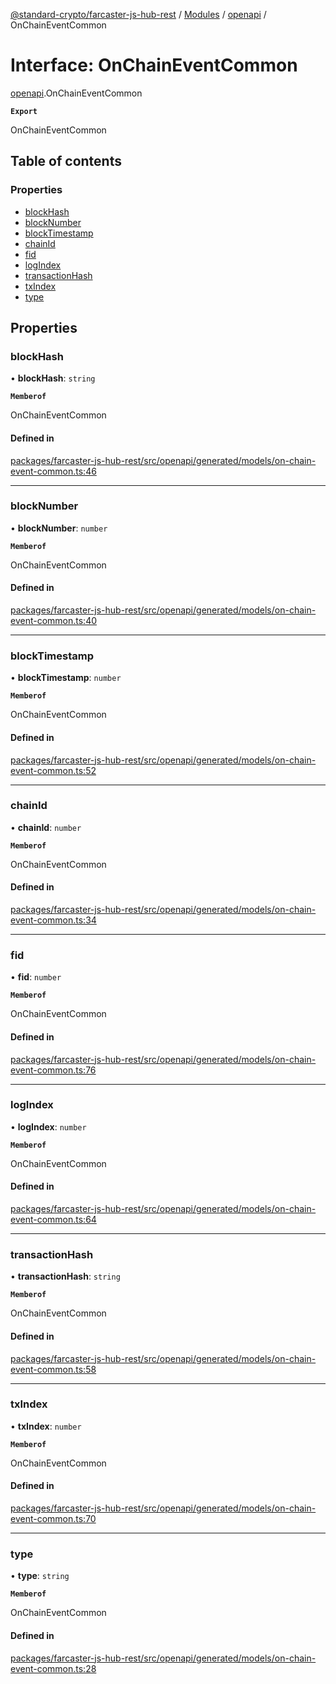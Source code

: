 [@standard-crypto/farcaster-js-hub-rest](../README.md) / [Modules](../modules.md) / [openapi](../modules/openapi.md) / OnChainEventCommon

# Interface: OnChainEventCommon

[openapi](../modules/openapi.md).OnChainEventCommon

**`Export`**

OnChainEventCommon

## Table of contents

### Properties

- [blockHash](openapi.OnChainEventCommon.md#blockhash)
- [blockNumber](openapi.OnChainEventCommon.md#blocknumber)
- [blockTimestamp](openapi.OnChainEventCommon.md#blocktimestamp)
- [chainId](openapi.OnChainEventCommon.md#chainid)
- [fid](openapi.OnChainEventCommon.md#fid)
- [logIndex](openapi.OnChainEventCommon.md#logindex)
- [transactionHash](openapi.OnChainEventCommon.md#transactionhash)
- [txIndex](openapi.OnChainEventCommon.md#txindex)
- [type](openapi.OnChainEventCommon.md#type)

## Properties

### blockHash

• **blockHash**: `string`

**`Memberof`**

OnChainEventCommon

#### Defined in

[packages/farcaster-js-hub-rest/src/openapi/generated/models/on-chain-event-common.ts:46](https://github.com/standard-crypto/farcaster-js/blob/main/packages/farcaster-js-hub-rest/src/openapi/generated/models/on-chain-event-common.ts#L46)

___

### blockNumber

• **blockNumber**: `number`

**`Memberof`**

OnChainEventCommon

#### Defined in

[packages/farcaster-js-hub-rest/src/openapi/generated/models/on-chain-event-common.ts:40](https://github.com/standard-crypto/farcaster-js/blob/main/packages/farcaster-js-hub-rest/src/openapi/generated/models/on-chain-event-common.ts#L40)

___

### blockTimestamp

• **blockTimestamp**: `number`

**`Memberof`**

OnChainEventCommon

#### Defined in

[packages/farcaster-js-hub-rest/src/openapi/generated/models/on-chain-event-common.ts:52](https://github.com/standard-crypto/farcaster-js/blob/main/packages/farcaster-js-hub-rest/src/openapi/generated/models/on-chain-event-common.ts#L52)

___

### chainId

• **chainId**: `number`

**`Memberof`**

OnChainEventCommon

#### Defined in

[packages/farcaster-js-hub-rest/src/openapi/generated/models/on-chain-event-common.ts:34](https://github.com/standard-crypto/farcaster-js/blob/main/packages/farcaster-js-hub-rest/src/openapi/generated/models/on-chain-event-common.ts#L34)

___

### fid

• **fid**: `number`

**`Memberof`**

OnChainEventCommon

#### Defined in

[packages/farcaster-js-hub-rest/src/openapi/generated/models/on-chain-event-common.ts:76](https://github.com/standard-crypto/farcaster-js/blob/main/packages/farcaster-js-hub-rest/src/openapi/generated/models/on-chain-event-common.ts#L76)

___

### logIndex

• **logIndex**: `number`

**`Memberof`**

OnChainEventCommon

#### Defined in

[packages/farcaster-js-hub-rest/src/openapi/generated/models/on-chain-event-common.ts:64](https://github.com/standard-crypto/farcaster-js/blob/main/packages/farcaster-js-hub-rest/src/openapi/generated/models/on-chain-event-common.ts#L64)

___

### transactionHash

• **transactionHash**: `string`

**`Memberof`**

OnChainEventCommon

#### Defined in

[packages/farcaster-js-hub-rest/src/openapi/generated/models/on-chain-event-common.ts:58](https://github.com/standard-crypto/farcaster-js/blob/main/packages/farcaster-js-hub-rest/src/openapi/generated/models/on-chain-event-common.ts#L58)

___

### txIndex

• **txIndex**: `number`

**`Memberof`**

OnChainEventCommon

#### Defined in

[packages/farcaster-js-hub-rest/src/openapi/generated/models/on-chain-event-common.ts:70](https://github.com/standard-crypto/farcaster-js/blob/main/packages/farcaster-js-hub-rest/src/openapi/generated/models/on-chain-event-common.ts#L70)

___

### type

• **type**: `string`

**`Memberof`**

OnChainEventCommon

#### Defined in

[packages/farcaster-js-hub-rest/src/openapi/generated/models/on-chain-event-common.ts:28](https://github.com/standard-crypto/farcaster-js/blob/main/packages/farcaster-js-hub-rest/src/openapi/generated/models/on-chain-event-common.ts#L28)
